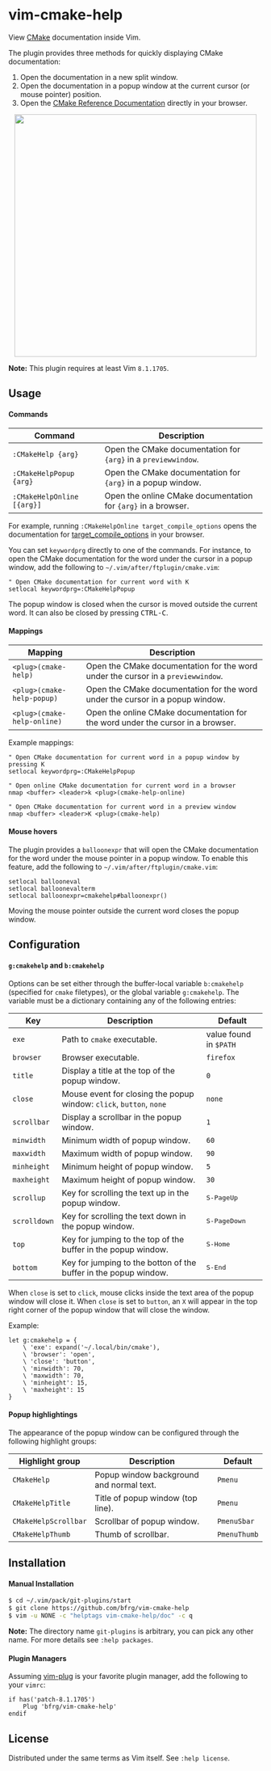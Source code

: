 # vim-cmake-help

View [CMake][cmake] documentation inside Vim.

The plugin provides three methods for quickly displaying CMake documentation:
1. Open the documentation in a new split window.
2. Open the documentation in a popup window at the current cursor (or mouse
   pointer) position.
3. Open the [CMake Reference Documentation][cmake-doc] directly in your browser.

<dl>
  <p align="center">
  <a href="https://asciinema.org/a/283915">
    <img src="https://asciinema.org/a/283915.png" width="480">
  </a>
  </p>
</dl>

**Note:** This plugin requires at least Vim `8.1.1705`.


## Usage

#### Commands

| Command                    | Description                                                   |
| -------------------------- | ------------------------------------------------------------- |
| `:CMakeHelp {arg}`         | Open the CMake documentation for `{arg}` in a `previewwindow`.|
| `:CMakeHelpPopup {arg}`    | Open the CMake documentation for `{arg}` in a popup window.   |
| `:CMakeHelpOnline [{arg}]` | Open the online CMake documentation for `{arg}` in a browser. |

For example, running `:CMakeHelpOnline target_compile_options` opens the
documentation for [target\_compile\_options][target_compile_options] in your
browser.

You can set `keywordprg` directly to one of the commands. For instance, to open
the CMake documentation for the word under the cursor in a popup window, add the
following to `~/.vim/after/ftplugin/cmake.vim`:
```vim
" Open CMake documentation for current word with K
setlocal keywordprg=:CMakeHelpPopup
```

The popup window is closed when the cursor is moved outside the current word. It
can also be closed by pressing <kbd>CTRL-C</kbd>.

#### Mappings

| Mapping                    | Description                                                                      |
| -------------------------- | -------------------------------------------------------------------------------- |
| `<plug>(cmake-help)`       | Open the CMake documentation for the word under the cursor in a `previewwindow`. |
| `<plug>(cmake-help-popup)` | Open the CMake documentation for the word under the cursor in a popup window.    |
| `<plug>(cmake-help-online)`| Open the online CMake documentation for the word under the cursor in a browser.  |

Example mappings:
```vim
" Open CMake documentation for current word in a popup window by pressing K
setlocal keywordprg=:CMakeHelpPopup

" Open online CMake documentation for current word in a browser
nmap <buffer> <leader>k <plug>(cmake-help-online)

" Open CMake documentation for current word in a preview window
nmap <buffer> <leader>K <plug>(cmake-help)
```

#### Mouse hovers

The plugin provides a `balloonexpr` that will open the CMake documentation for
the word under the mouse pointer in a popup window. To enable this feature, add
the following to `~/.vim/after/ftplugin/cmake.vim`:
```vim
setlocal ballooneval
setlocal balloonevalterm
setlocal balloonexpr=cmakehelp#balloonexpr()
```
Moving the mouse pointer outside the current word closes the popup window.


## Configuration

#### `g:cmakehelp` and `b:cmakehelp`

Options can be set either through the buffer-local variable `b:cmakehelp`
(specified for `cmake` filetypes), or the global variable `g:cmakehelp`. The
variable must be a dictionary containing any of the following entries:

| Key           | Description                                                         | Default               |
| ------------- | ------------------------------------------------------------------- | --------------------- |
| `exe`         | Path to `cmake` executable.                                         | value found in `$PATH`|
| `browser`     | Browser executable.                                                 | `firefox`             |
| `title`       | Display a title at the top of the popup window.                     | `0`                   |
| `close`       | Mouse event for closing the popup window: `click`, `button`, `none` | `none`                |
| `scrollbar`   | Display a scrollbar in the popup window.                            | `1`                   |
| `minwidth`    | Minimum width of popup window.                                      | `60`                  |
| `maxwidth`    | Maximum width of popup window.                                      | `90`                  |
| `minheight`   | Minimum height of popup window.                                     | `5`                   |
| `maxheight`   | Maximum height of popup window.                                     | `30`                  |
| `scrollup`    | Key for scrolling the text up in the popup window.                  | <kbd>S-PageUp</kbd>   |
| `scrolldown`  | Key for scrolling the text down in the popup window.                | <kbd>S-PageDown</kbd> |
| `top`         | Key for jumping to the top of the buffer in the popup window.       | <kbd>S-Home</kbd>     |
| `bottom`      | Key for jumping to the botton of the buffer in the popup window.    | <kbd>S-End</kbd>      |

When `close` is set to `click`, mouse clicks inside the text area of the popup
window will close it. When `close` is set to `button`, an `X` will appear in the
top right corner of the popup window that will close the window.

Example:
```vim
let g:cmakehelp = {
    \ 'exe': expand('~/.local/bin/cmake'),
    \ 'browser': 'open',
    \ 'close': 'button',
    \ 'minwidth': 70,
    \ 'maxwidth': 70,
    \ 'minheight': 15,
    \ 'maxheight': 15
}
```

#### Popup highlightings

The appearance of the popup window can be configured through the following
highlight groups:

| Highlight group     | Description                             | Default     |
| ------------------- | --------------------------------------- | ----------- |
| `CMakeHelp`         | Popup window background and normal text.| `Pmenu`     |
| `CMakeHelpTitle`    | Title of popup window (top line).       | `Pmenu`     |
| `CMakeHelpScrollbar`| Scrollbar of popup window.              | `PmenuSbar` |
| `CMakeHelpThumb`    | Thumb of scrollbar.                     | `PmenuThumb`|


## Installation

#### Manual Installation

```bash
$ cd ~/.vim/pack/git-plugins/start
$ git clone https://github.com/bfrg/vim-cmake-help
$ vim -u NONE -c "helptags vim-cmake-help/doc" -c q
```
**Note:** The directory name `git-plugins` is arbitrary, you can pick any other
name. For more details see `:help packages`.

#### Plugin Managers

Assuming [vim-plug][plug] is your favorite plugin manager, add the following to
your `vimrc`:
```vim
if has('patch-8.1.1705')
    Plug 'bfrg/vim-cmake-help'
endif
```


## License

Distributed under the same terms as Vim itself. See `:help license`.

[plug]: https://github.com/junegunn/vim-plug
[cmake]: https://cmake.org
[cmake-doc]: https://cmake.org/cmake/help/latest/index.html
[target_compile_options]: https://cmake.org/cmake/help/v3.16/command/target_compile_options.html
